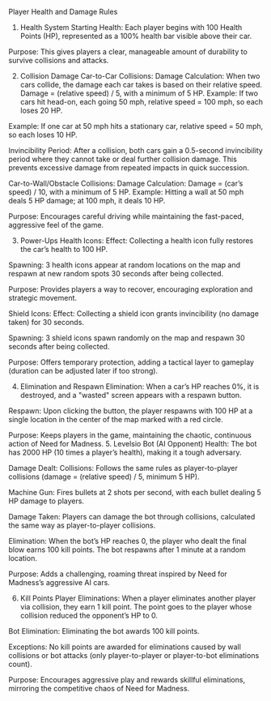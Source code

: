 Player Health and Damage Rules
1. Health System
Starting Health: Each player begins with 100 Health Points (HP), represented as a 100% health bar visible above their car.

Purpose: This gives players a clear, manageable amount of durability to survive collisions and attacks.

2. Collision Damage
Car-to-Car Collisions:
Damage Calculation: When two cars collide, the damage each car takes is based on their relative speed. Damage = (relative speed) / 5, with a minimum of 5 HP.
Example: If two cars hit head-on, each going 50 mph, relative speed = 100 mph, so each loses 20 HP.

Example: If one car at 50 mph hits a stationary car, relative speed = 50 mph, so each loses 10 HP.

Invincibility Period: After a collision, both cars gain a 0.5-second invincibility period where they cannot take or deal further collision damage. This prevents excessive damage from repeated impacts in quick succession.

Car-to-Wall/Obstacle Collisions:
Damage Calculation: Damage = (car’s speed) / 10, with a minimum of 5 HP.
Example: Hitting a wall at 50 mph deals 5 HP damage; at 100 mph, it deals 10 HP.

Purpose: Encourages careful driving while maintaining the fast-paced, aggressive feel of the game.

3. Power-Ups
Health Icons:
Effect: Collecting a health icon fully restores the car’s health to 100 HP.

Spawning: 3 health icons appear at random locations on the map and respawn at new random spots 30 seconds after being collected.

Purpose: Provides players a way to recover, encouraging exploration and strategic movement.

Shield Icons:
Effect: Collecting a shield icon grants invincibility (no damage taken) for 30 seconds.

Spawning: 3 shield icons spawn randomly on the map and respawn 30 seconds after being collected.

Purpose: Offers temporary protection, adding a tactical layer to gameplay (duration can be adjusted later if too strong).

4. Elimination and Respawn
Elimination: When a car’s HP reaches 0%, it is destroyed, and a "wasted" screen appears with a respawn button.

Respawn: Upon clicking the button, the player respawns with 100 HP at a single location in the center of the map marked with a red circle.

Purpose: Keeps players in the game, maintaining the chaotic, continuous action of Need for Madness.
5. Levelsio Bot (AI Opponent)
Health: The bot has 2000 HP (10 times a player’s health), making it a tough adversary.

Damage Dealt:
Collisions: Follows the same rules as player-to-player collisions (damage = (relative speed) / 5, minimum 5 HP).

Machine Gun: Fires bullets at 2 shots per second, with each bullet dealing 5 HP damage to players.

Damage Taken: Players can damage the bot through collisions, calculated the same way as player-to-player collisions.

Elimination: When the bot’s HP reaches 0, the player who dealt the final blow earns 100 kill points. The bot respawns after 1 minute at a random location.

Purpose: Adds a challenging, roaming threat inspired by Need for Madness’s aggressive AI cars.

6. Kill Points
Player Eliminations: When a player eliminates another player via collision, they earn 1 kill point. The point goes to the player whose collision reduced the opponent’s HP to 0.

Bot Elimination: Eliminating the bot awards 100 kill points.

Exceptions: No kill points are awarded for eliminations caused by wall collisions or bot attacks (only player-to-player or player-to-bot eliminations count).

Purpose: Encourages aggressive play and rewards skillful eliminations, mirroring the competitive chaos of Need for Madness.

